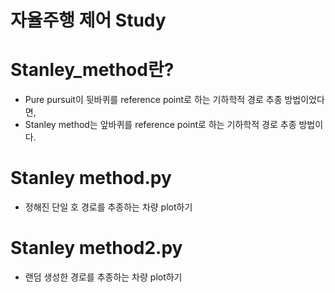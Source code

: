 # 자율주행 제어 Study

# Stanley_method란?
- Pure pursuit이 뒷바퀴를 reference point로 하는 기하학적 경로 추종 방법이었다면, 
- Stanley method는 앞바퀴를 reference point로 하는 기하학적 경로 추종 방법이다.


# Stanley method.py 
- 정해진 단일 호 경로를 추종하는 차량 plot하기

# Stanley method2.py 
- 랜덤 생성한 경로를 추종하는 차량 plot하기
